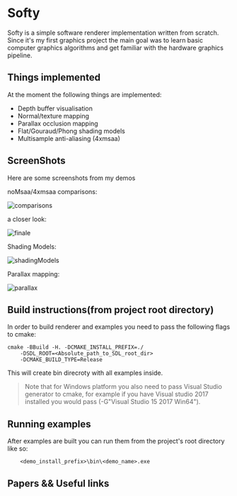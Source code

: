 # Softy
Softy is a simple software renderer implementation written from scratch.  
Since it's my first graphics project the main goal was to learn basic computer graphics algorithms and get familiar with the hardware graphics pipeline.

## Things implemented
At the moment the following things are implemented:
 * Depth buffer visualisation
 * Normal/texture mapping
 * Parallax occlusion mapping
 * Flat/Gouraud/Phong shading models
 * Multisample anti-aliasing (4xmsaa)

## ScreenShots
Here are some screenshots from my demos

noMsaa/4xmsaa comparisons:

![comparisons](https://user-images.githubusercontent.com/30685457/66235077-ef714800-e6f7-11e9-9116-783feea45ac2.png)

a closer look:

![finale](https://user-images.githubusercontent.com/30685457/66235405-a968b400-e6f8-11e9-9b74-a57a48e3666f.png)

Shading Models:

![shadingModels](https://user-images.githubusercontent.com/30685457/66068443-48a17600-e556-11e9-89a2-858ecb7b0a0a.png)

Parallax mapping: 

![parallax](https://user-images.githubusercontent.com/30685457/66069307-c4e88900-e557-11e9-8e00-4b32d2780758.png)

## Build instructions(from project root directory)
In order to build renderer and examples you need to
pass the following flags to cmake:

```
cmake -BBuild -H. -DCMAKE_INSTALL_PREFIX=./
    -DSDL_ROOT=<Absolute_path_to_SDL_root_dir>
    -DCMAKE_BUILD_TYPE=Release
```
This will create bin direcroty with all examples inside.

> Note that for Windows platform you also need to pass Visual Studio generator to cmake, for example if you have Visual studio 2017 installed you would pass (-G"Visual Studio 15 2017 Win64").

## Running examples
After examples are built you can run them from the project's root directory like so:

```
    <demo_install_prefix>\bin\<demo_name>.exe
```
## Papers && Useful links
